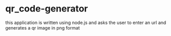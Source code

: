 # qr_code-generator
this application is written using node.js and asks the user to enter an url and generates a qr image in png format 
